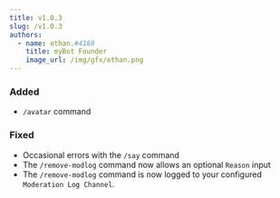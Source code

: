 ```yaml
---
title: v1.0.3
slug: /v1.0.3
authors:
  - name: ethan.#4188
    title: myBot Founder
    image_url: /img/gfx/ethan.png
---
```


### Added

- `/avatar` command

### Fixed

- Occasional errors with the `/say` command
- The `/remove-modlog` command now allows an optional `Reason` input
- The `/remove-modlog` command is now logged to your configured `Moderation Log Channel`.